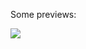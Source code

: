 Some previews:

![](https://github.com/TongQuyDuong/Epic-Games-Stuff/blob/main/Previews/game%20preview.gif)
